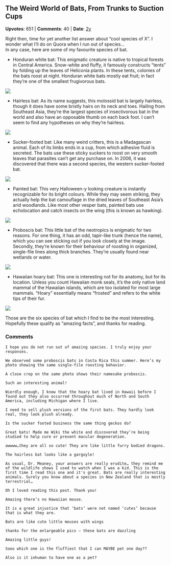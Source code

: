 ## The Weird World of Bats, From Trunks to Suction Cups
    
**Upvotes**: 651 | **Comments**: 40 | **Date**: [2y](https://www.quora.com/What-interesting-things-do-you-know-about-bats/answer/Gary-Meaney)

Right then, time for yet another list answer about “cool species of X”. I wonder what I’ll do on Quora when I run out of species…  
In any case, here are some of my favourite species of bat.

*   Honduran white bat: This enigmatic creature is native to tropical forests in Central America. Snow-white and fluffy, it famously constructs “tents” by folding up the leaves of Heliconia plants. In these tents, colonies of the bats roost at night. Honduran white bats mostly eat fruit; in fact they’re one of the smallest frugivorous bats.

![](https://qph.fs.quoracdn.net/main-qimg-12d33a8718a82abd34fb97410d181e36-lq)

*   Hairless bat: As its name suggests, this molossid bat is largely hairless, though it does have some bristly hairs on its neck and toes. Hailing from Southeast Asia, they’re the largest species of insectivorous bat in the world and also have an opposable thumb on each back foot. I can’t seem to find any hypotheses on why they’re hairless.

![](https://qph.fs.quoracdn.net/main-qimg-f0e5bdb21a3a52f1e3444e34b6337891-lq)

*   Sucker-footed bat: Like many weird critters, this is a Madagascan animal. Each of its limbs ends in a cup, from which adhesive fluid is secreted. The bats use these sticky suckers to roost on very smooth leaves that parasites can’t get any purchase on. In 2006, it was discovered that there was a second species, the western sucker-footed bat.

![](https://qph.fs.quoracdn.net/main-qimg-5538e0bbc8fa05e7ce4018beea5a9f10-lq)

*   Painted bat: This very Halloween-y looking creature is instantly recognizable for its bright colours. While they may seem striking, they actually help the bat camouflage in the dried leaves of Southeast Asia’s arid woodlands. Like most other vesper bats, painted bats use echolocation and catch insects on the wing (this is known as hawking).

![](https://qph.fs.quoracdn.net/main-qimg-389a73b1a7e63da3ea9f84a8de7400b8-lq)

*   Proboscis bat: This little bat of the neotropics is enigmatic for two reasons. For one thing, it has an odd, tapir-like trunk (hence the name), which you can see sticking out if you look closely at the image. Secondly, they’re known for their behaviour of roosting in organized, single-file lines along thick branches. They’re usually found near wetlands or water.

![](https://qph.fs.quoracdn.net/main-qimg-ea06e91323de81bfa80f1c86b85b86a7-lq)

*   Hawaiian hoary bat: This one is interesting not for its anatomy, but for its location. Unless you count Hawaiian monk seals, it’s the only native land mammal of the Hawaiian islands, which are too isolated for most large mammals. “Hoary” essentially means “frosted” and refers to the white tips of their fur.

![](https://qph.fs.quoracdn.net/main-qimg-e9764107843b50f7030fbf2b896404d6-lq)

Those are the six species of bat which I find to be the most interesting. Hopefully these qualify as “amazing facts”, and thanks for reading.

### Comments

```
I hope you do not run out of amazing species. I truly enjoy your responses.
```

```
We observed some proboscis bats in Costa Rica this summer. Here’s my photo showing the same single-file roosting behavior.

A close crop on the same photo shows their namesake proboscis.

Such an interesting animal!
```

```
Wierdly enough, I knew that the hoary bat lived in Hawaii before I found out they also occurred throughout much of North and South America, including Michigan where I live.
```

```
I need to sell plush versions of the first bats. They hardly look real, they look plush already.
```

```
Is the sucker footed business the same thing geckos do?
```

```
Great bats! Made me Wiki the white and discovered they’re being studied to help cure or prevent macular degeneration.
```

```
awwww…they are all so cute! They are like little furry bodied dragons.
```

```
The hairless bat looks like a gargoyle!
```

```
As usual, Dr. Meaney, your answers are really erudite… they remind me of the wildlife shows I used to watch when I was a kid. This is the first time I read this one and it's great. Bats are really interesting animals. Surely you know about a species in New Zealand that is mostly terrestrial…
```

```
Oh I loved reading this post. Thank you!
```

```
Amazing there’s no Hawaiian mouse.
```

```
It is a great injustice that ‘bats’ were not named ‘cutes’ because that is what they are.
```

```
Bats are like cute little mouses with wings
```

```
thanks for the enlargeable pics — these bats are dazzling
```

```
Amazing little guys!
```

```
Sooo which one is the fluffiest that I can MAYBE pet one day??

Also is it inhuman to have one as a pet?
```


